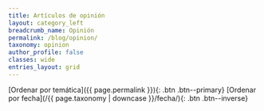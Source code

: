 ```yaml
---
title: Artículos de opinión
layout: category_left
breadcrumb_name: Opinión
permalink: /blog/opinion/
taxonomy: opinion
author_profile: false
classes: wide
entries_layout: grid
---
```


[Ordenar por temática]({{ page.permalink }}){: .btn .btn--primary} 
[Ordenar por fecha](/{{ page.taxonomy | downcase }}/fecha/){: .btn .btn--inverse}
